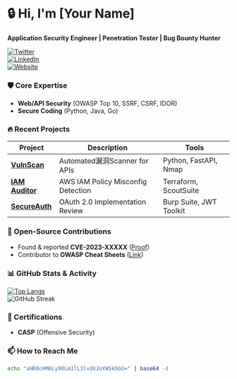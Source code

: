 # 🔒 Hi, I'm [Your Name]  
**Application Security Engineer | Penetration Tester | Bug Bounty Hunter**  

[![Twitter](https://img.shields.io/badge/-Twitter-1DA1F2?style=flat&logo=twitter&logoColor=white)](https://twitter.com/yourhandle)  
[![LinkedIn](https://img.shields.io/badge/-LinkedIn-0A66C2?style=flat&logo=linkedin&logoColor=white)](https://linkedin.com/in/yourprofile)  
[![Website](https://img.shields.io/badge/🌐-Personal_Site-8B5DF6?style=flat)](https://yourwebsite.com)  

### **🛡️ Core Expertise**  
- **Web/API Security** (OWASP Top 10, SSRF, CSRF, IDOR)  
- **Secure Coding** (Python, Java, Go)  

### **🔥 Recent Projects**  
| Project | Description | Tools |  
|---------|-------------|-------|  
| [**VulnScan**](https://github.com/you/repo) | Automated漏洞Scanner for APIs | Python, FastAPI, Nmap |  
| [**IAM Auditor**](https://github.com/you/repo) | AWS IAM Policy Misconfig Detection | Terraform, ScoutSuite |  
| [**SecureAuth**](https://github.com/you/repo) | OAuth 2.0 Implementation Review | Burp Suite, JWT Toolkit |  

### **🔬 Open-Source Contributions**  
- Found & reported **CVE-2023-XXXXX** ([Proof](https://github.com/vulnrepo))  
- Contributor to **OWASP Cheat Sheets** ([Link](https://owasp.org/www-project-cheat-sheets/))  

### **📊 GitHub Stats & Activity**  
[![Top Langs](https://github-readme-stats.vercel.app/api/top-langs/?username=yourname&layout=compact&hide=html,css&theme=radical)](https://github.com/yourname)  
![GitHub Streak](https://streak-stats.demolab.com?user=yourname&theme=dark&date_format=j%20M%5B%20Y%5D)  

### **📜 Certifications**  
- **CASP** (Offensive Security)  

### **📫 How to Reach Me**  
```bash
echo "aHR0cHM6Ly90Lm1lL3lvdXJoYW5kbGU=" | base64 -d
